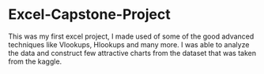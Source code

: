 # Excel-Capstone-Project
 
This was my first excel project, I made used of some of the good advanced techniques like Vlookups, Hlookups and many more. I was able to analyze the data and construct few attractive charts from the dataset that was taken from the kaggle.
